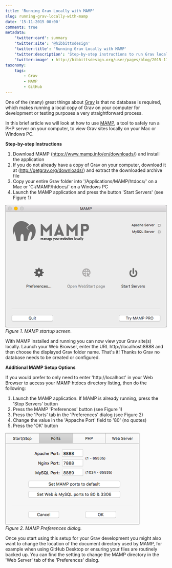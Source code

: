 ```yaml
---
title: 'Running Grav Locally with MAMP'
slug: running-grav-locally-with-mamp
date: '15-11-2015 00:00'
comments: true
metadata:
    'twitter:card': summary
    'twitter:site': '@hibbittsdesign'
    'twitter:title': 'Running Grav Locally with MAMP'
    'twitter:description': 'Step-by-step instructions to run Grav locally on your Mac or Windows PC.'
    'twitter:image' : http://hibbittsdesign.org/user/pages/blog/2015-11-16-running-grav-locally-with-mamp/MAMP.png
taxonomy:
    tags:
        - Grav
        - MAMP
        - GitHub
---
```


One of the (many) great things about [Grav](http://getgrav.org) is that no database is required, which makes running a local copy of Grav on your computer for development or testing purposes a very straightforward process.  

In this brief article we will look at how to use [MAMP](https://www.mamp.info/en/), a tool to safely run a PHP server on your computer, to view Grav sites locally on your Mac or Windows PC.

**Step-by-step Instructions**

1. Download MAMP (https://www.mamp.info/en/downloads/) and install the application
2. If you do not already have a copy of Grav on your computer, download it at (http://getgrav.org/downloads/) and extract the downloaded archive file
3. Copy your entire Grav folder into '/Applications/MAMP/htdocs/' on a Mac or 'C:/MAMP/htdocs/' on a Windows PC
4. Launch the MAMP application and press the button 'Start Servers' (see Figure 1)

![MAMP Welcome Screen](../2015-11-16-running-grav-locally-with-mamp/MAMP.png)  
_Figure 1. MAMP startup screen._

With MAMP installed and running you can now view your Grav site(s) locally. Launch your Web Browser,  enter the URL http://localhost:8888 and then choose the displayed Grav folder name. That's it! Thanks to Grav no database needs to be created or configured.  

**Additional MAMP Setup Options**

If you would prefer to only need to enter 'http://localhost' in your Web Browser to access your MAMP htdocs directory listing, then do the following:

1. Launch the MAMP application. If MAMP is already running, press the 'Stop Servers' button
2. Press the MAMP 'Preferences' button (see Figure 1)
3. Press the 'Ports' tab in the 'Preferences' dialog (see Figure 2)
4. Change the value in the 'Appache Port' field to '80' (no quotes)
5. Press the 'OK' button  

![MAMP Preferences Dialog](../2015-11-16-running-grav-locally-with-mamp/MAMP-preferences.png)  
_Figure 2. MAMP Preferences dialog._

Once you start using this setup for your Grav development you might also want to change the location of the document directory used by MAMP, for example when using GitHub Desktop or ensuring your files are routinely backed up. You can find the setting to change the MAMP  directory in the 'Web Server' tab of the 'Preferences' dialog.
